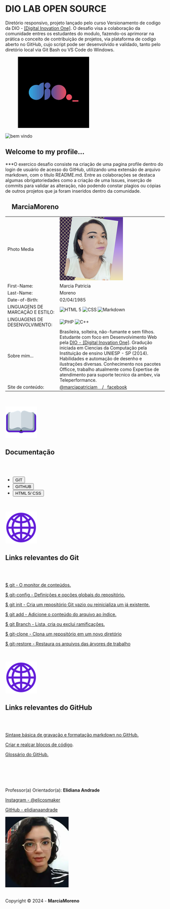 # DIO LAB OPEN SOURCE 

<link REL="stylesheet" TYPE="text/css" HREF="../dio-lab-open-source/css/divgrid.css" />
<link REL="stylesheet" TYPE="text/css" HREF="../dio-lab-open-source/css/estilo-profile.css" />
<link REL="stylesheet" TYPE="text/css" HREF="../dio-lab-open-source/css/normalize.css" />
<link REL="Stylesheet" HREF="../css/normalize.css" />
<link REL="Stylesheet" HREF="../css/estilo-profile.css" />
<link REL="Stylesheet" HREF="../css/divgrid.css" />
<style>
    @import url('https://fonts.googleapis.com/css2?family=Pacifico&display=swap');
    @import url('https://fonts.googleapis.com/css2?family=Comfortaa:wght@300..700&family=Pacifico&display=swap');
    @import url('https://fonts.googleapis.com/css2?family=Barlow+Semi+Condensed:ital,wght@0,100;0,200;0,300;0,400;0,500;0,600;0,700;0,800;0,900;1,100;1,200;1,300;1,400;1,500;1,600;1,700;1,800;1,900&family=Comfortaa:wght@300..700&family=Pacifico&display=swap');
    @import url('https://fonts.googleapis.com/css2?family=Oswald:wght@200..700&display=swap');
    @import url('https://fonts.googleapis.com/css2?family=IBM+Plex+Mono:ital,wght@0,100;0,200;0,300;0,400;0,500;0,600;0,700;1,100;1,200;1,300;1,400;1,500;1,600;1,700&display=swap');
</style>

<div style="width=960px">
    <div style="width=700px" >
        <p class="primeira-linha-apresentação-desafio-dio comfortaa">
            Diretório responsivo, projeto lançado pelo curso Versionamento de codigo da DIO -
            <a href="https://web.dio.me/track/santander-2024-backend-com-java">[Digital Inovation 
            One]</a>. O desafio visa a colaboração da comunidade entres os estudantes
            do modulo, fazendo-os aprimorar na prática o conceito de contribuição de projetos, 
            via plataforma de codigo aberto no GitHub, cujo script pode ser desenvolvido e validado, 
            tanto pelo diretório local via Git Bash ou VS Code do Windows.
        </p>                   
    </div>
    <div style="width=260px">
        <figure>
            <a href="https://www.dio.me/en"><img style="width=100px" class="logodio" src="../Imagens/logo-dio.png" alt="DIO - Digital Inovation One" /></a>
        </figure>
    </div>
</div>

<div style="width=960px">
    <div style="width=320px">
        <img class="emoji" src="../Imagens/emoji-mãos-dadas.png" alt="bem vindo" />
    </div>
    <div style="width=640px">			
        <h2 class="pacifico-regular"> Welcome to my profile...</h2>
    </div>
    <div class="barlow-semi-condensed-light-italic">
        <p>***O exercico desafio consiste na criação de uma pagina profile dentro do login de usuário de 
        acesso do GitHub, utilizando uma extensão de arquivo markdown, com o titulo README.md. Entre as 
        colaborações se destaca algumas obrigatoriedades como a criação de uma Issues, inserção de commits 
        para validar as alteração, não podendo constar plagios ou cópias de outros projetos que ja foram
        inseridos dentro da comunidade.  
        </p>
    </div>
</div>
<div style="width=960px">
    <div style="width=560px">
        <table>
            <thead>
                <h2 class="ibm-plex-mono-regular name">&nbsp &nbsp MarciaMoreno &nbsp &nbsp</h2>
            </thead>
            <tr>
            <td class="question oswald">Photo Media</td>
            <td>
                <img class="foto-profile" src="../Imagens/Imagem_20240501_1445.png" alt="My profle README.md" />
            </td>
            </tr>
            <tr>
            <td class="question oswald">First-Name: </td>
            <td class="answer comfortaa">Marcia Patricia</td>
            </tr>
            <tr>
            <td class="question oswald">Last-Name:</td>
            <td class="answer comfortaa">Moreno</td>
            </tr>
            <tr>
            <td class="question oswald">Date-of-Birth:</td>
            <td class="answer comfortaa">02/04/1985</td>
            </tr>
            <tr>
            <td class="question oswald">LINGUAGENS DE MARCAÇÃO E ESTILO:</td>
            <td class="answer">
                <img src="https://img.shields.io/badge/HTML5-E34F26?style=for-the-badge&logo=html5&logoColor=white" alt="HTML 5" />
                <img src="https://img.shields.io/badge/CSS3-1572B6?style=for-the-badge&logo=css3&logoColor=white" alt="CSS" />
                <img src="https://img.shields.io/badge/Markdown-000?style=for-the-badge&logo=markdown" alt="Markdown" />						
            </td>
            </tr>
            <tr>
            <td class="question oswald">LINGUAGENS DE DESENVOLVIMENTO:</td>
            <td class="answer">
                <img src="https://img.shields.io/badge/PHP-777BB4?style=for-the-badge&logo=php&logoColor=white" alt="PHP" />
                <img src="https://img.shields.io/badge/C%2B%2B-00599C?style=for-the-badge&logo=c%2B%2B&logoColor=white" alt="C++" />
            </td>
            </tr>						
            <tr>
            <td class="question">Sobre mim...</td>
            <td class="answer comfortaa">Brasileira, solteira, não-fumante e sem filhos. Estudante com foco em Desenvolvimento Web pela 
            <a href="https://web.dio.me/track/santander-2024-backend-com-java">DIO - [Digital Inovation One]</a>. 
            Gradução iniciada em Ciencias da Computação pela Instituição de ensino UNIESP - SP (2014). Habilidades 
            e automação de desenho e ilustrações diversas. Conhecimento nos pacotes Officce, trabalho atualmente 
            como Expertise de atendimento para suporte tecnico da ambev, via Teleperformance.   </td>
            </tr>
            <tr>
            <td class="question oswald">Site de conteúdo: </td>
            <td class="answer comfortaa">
                <a href="https://www.youtube.com/channel/UCIl3wm3BjyE4AzxmL5hGm0Q">@marciapatriciam &nbsp&nbsp / &nbsp&nbsp</a><a href="https://www.facebook.com/profile.php?id=61559592734029">facebook</a>
            </td>
        </table>
    </div>
    <div style="width=400px">        
    </div>
</div>
<br>
<br>
<div style="width=960px">
    <div style="width=320px">
        <img class="emoji" src="../Imagens/emoji-livro-aberto.png" alt="Documentação" />
    </div>
    <div style="width=640px">			
        <h2 class="pacifico-regular"> Documentação</h2>					
    </div>
    <br>
    <br>
    <div style="width=950px" class="nav-doc">
        <ul>
            <li><a href="https://git-scm.com/doc"><input class="jersey-25-charted-regular docs" type=button name="OneButton" value="GIT" /></a></li>
            <li><a href="https://docs.github.com/pt"><input class="jersey-25-charted-regular docs" type=button name="OneButton" value="GITHUB" /></a></li>
            <li><a href="https://www.w3schools.com/html/default.asp"><input class="jersey-25-charted-regular docs" type=button name="OneButton" value="HTML 5/ CSS" /></a></li>
        </ul>
    </div>
</div>
<br>
<br>
<div style="width=960px">
    <div style="width=320px">
        <img class="emoji" src="../Imagens/emoji-globo.png" alt="Documentação Git" />
    </div>
    <div style="width=640px">			
        <h2 class="pacifico-regular"> Links relevantes do Git</h2>							
    </div>
    <br>
    <br>
    <div style="width=960px" class="comfortaa">
        <p><a href="https://git-scm.com/docs/git/pt_BR">$ git - O monitor de conteúdos.</a></p>
        <p><a href="https://git-scm.com/docs/git-config/pt_BR">$ git-config - Definições e opções globais do repositório.</a></p>
        <p><a href="https://git-scm.com/docs/git-init/pt_BR">$ git init - Cria um repositório Git vazio ou reinicializa um já existente.</a></p>
        <p><a href="https://git-scm.com/docs/git-add/pt_BR">$ git add - Adicione o conteúdo do arquivo ao índice.</a></p>
        <p><a href="https://git-scm.com/docs/git-branch/pt_BR">$ git Branch - Lista, cria ou exclui ramificações.</a></p>
        <p><a href="https://git-scm.com/docs/git-clone/pt_BR">$ git-clone - Clona um repositório em um novo diretório</a></p>
        <p><a href="https://git-scm.com/docs/git-restore/pt_BR">$ git-restore - Restaura os arquivos das árvores de trabalho</a></p>
    </div>
</div>
<br>
<br>
<div style="width=960px">
    <div style="width=320px">
        <img class="emoji" src="../Imagens/emoji-globo.png" alt="Documentação GitHub" />
    </div>
    <div style="width=640px">			
        <h2 class="pacifico-regular"> Links relevantes do GitHub</h2>							
    </div>
    <br>
    <br>
    <div style="width=960px" class="comfortaa">
        <p><a href="https://docs.github.com/pt/get-started/writing-on-github/getting-started-with-writing-and-formatting-on-github/basic-writing-and-formatting-syntax">Sintaxe básica de gravação e formatação markdown no GitHub.</a></p>
        <p><a href="https://docs.github.com/pt/get-started/writing-on-github/working-with-advanced-formatting/creating-and-highlighting-code-blocks">Criar e realçar blocos de código</a>.</p>
        <p><a href="https://docs.github.com/pt/get-started/learning-about-github/github-glossary">Glossário do GitHub.</a></p>
    </div>
</div>
<br>
<br>
<br>
<br>
<div style="width=960px">
    <p class="footer" >Professor(a) Orientador(a): <strong> Elidiana Andrade </strong></p>
        <p class="footer"><a href="https://www.instagram.com/elicosmaker/">Instagram - @elicosmaker</p></a>
        <p class="footer"><a href="https://github.com/elidianaandrade/elidianaandrade?tab=readme-ov-file">GitHub - elidianaandrade</p></a>
    <img class="orientadora" width="200px" style="border-radius=32px" float="center" src="../Imagens/elidiana-andrade.png" alt="Orientadora - Elidiana Andrade" />
    <br>
    <br>
    <p class="footer">Copyright © 2024 - <strong>MarciaMoreno</strong></p>
</div>